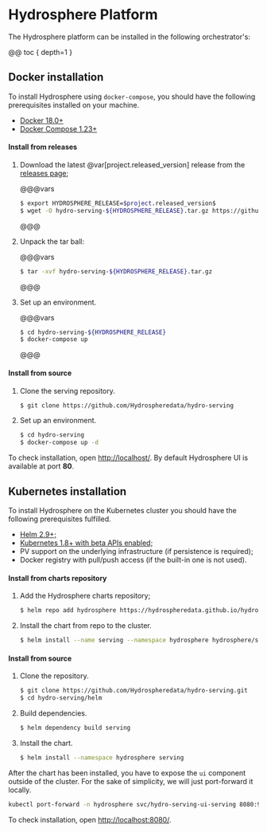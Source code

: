 # Hydrosphere Platform

The Hydrosphere platform can be installed in the following orchestrator's:

@@ toc { depth=1 }

## Docker installation

To install Hydrosphere using `docker-compose`, you should have the following prerequisites installed on your machine. 

- [Docker 18.0+](https://docs.docker.com/install/)
- [Docker Compose 1.23+](https://docs.docker.com/compose/install/#install-compose)

#### Install from releases

1. Download the latest @var[project.released_version] release from the [releases page](https://github.com/Hydrospheredata/hydro-serving/releases);

    @@@vars
    ```sh
    $ export HYDROSPHERE_RELEASE=$project.released_version$
    $ wget -O hydro-serving-${HYDROSPHERE_RELEASE}.tar.gz https://github.com/Hydrospheredata/hydro-serving/archive/${HYDROSPHERE_RELEASE}.tar.gz
    ```
    @@@

1. Unpack the tar ball:

    @@@vars
    ```sh 
    $ tar -xvf hydro-serving-${HYDROSPHERE_RELEASE}.tar.gz
    ```
    @@@

1. Set up an environment.

    @@@vars 
    ```sh
    $ cd hydro-serving-${HYDROSPHERE_RELEASE}
    $ docker-compose up
    ```
    @@@

#### Install from source

1. Clone the serving repository.

    ```sh
    $ git clone https://github.com/Hydrospheredata/hydro-serving
    ```

1. Set up an environment.

    ```sh
    $ cd hydro-serving
    $ docker-compose up -d
    ```

To check installation, open [http://localhost/](http://localhost/). By default Hydrosphere UI is available at port __80__.

## Kubernetes installation

To install Hydrosphere on the Kubernetes cluster you should have the following prerequisites fulfilled. 

- [Helm 2.9+;](https://docs.helm.sh/using_helm/#install-helm)
- [Kubernetes 1.8+ with beta APIs enabled;](https://kubernetes.io/docs/setup/)
- PV support on the underlying infrastructure (if persistence is required);
- Docker registry with pull/push access (if the built-in one is not used).


#### Install from charts repository

1. Add the Hydrosphere charts repository;

    ```sh
    $ helm repo add hydrosphere https://hydrospheredata.github.io/hydro-serving/helm 
    ```

1. Install the chart from repo to the cluster.

    ```sh
    $ helm install --name serving --namespace hydrosphere hydrosphere/serving
    ```

#### Install from source

1. Clone the repository.

    ```sh
    $ git clone https://github.com/Hydrospheredata/hydro-serving.git
    $ cd hydro-serving/helm
    ```

1. Build dependencies.

    ```sh
    $ helm dependency build serving
    ```

1. Install the chart.

    ```sh
    $ helm install --namespace hydrosphere serving
    ```

After the chart has been installed, you have to expose the `ui` component outside 
of the cluster. For the sake of simplicity, we will just port-forward it locally. 

```sh
kubectl port-forward -n hydrosphere svc/hydro-serving-ui-serving 8080:9090
```

To check installation, open [http://localhost:8080/](http://localhost:8080/).


[docker-install]: 
[docker-compose-install]: 

